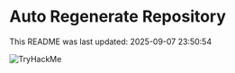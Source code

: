 # Auto Regenerate Repository

This README was last updated: 2025-09-07 23:50:54

 ![TryHackMe](https://tryhackme.com/badge/533634)